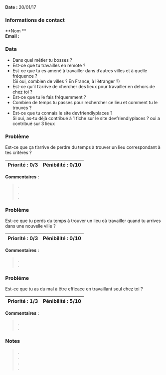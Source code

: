 **Date :** 20/01/17

### Informations de contact
**Nom **   
**Email :** 

### Data

* Dans quel métier tu bosses ? 
* Est-ce que tu travailles en remote ? 
* Est-ce que tu es amené à travailler dans d’autres villes et à quelle fréquence ?  
(Si oui, combien de villes ? En France, à l’étranger ?)
* Est-ce qu’il t’arrive de chercher des lieux pour travailler en dehors de chez toi ? 
* Est-ce que tu le fais fréquemment ? 
* Combien de temps tu passes pour rechercher ce lieu et comment tu le trouves ? 
* Est-ce que tu connais le site devfriendlyplaces ?  
Si oui, as-tu déjà contribué à 1 fiche sur le site devfriendlyplaces ? oui a contribué sur 3 lieux

### Problème

Est-ce que ça t’arrive de perdre du temps à trouver un lieu correspondant à tes critères ? 

**Priorité :** 0/3 | **Pénibilité :** 0/10   
------------ | -------------  
**Commentaires :**
> .  
> .   
> .  

### Problème

Est-ce que tu perds du temps à trouver un lieu où travailler quand tu arrives dans une nouvelle ville ? 

**Priorité :** 0/3 | **Pénibilité :** 0/10   
------------ | -------------  
**Commentaires :**
> .  
> .  

### Probléme

Est-ce que tu as du mal à être efficace en travaillant seul chez toi ? 

**Priorité :** 1/3 | **Pénibilité :** 5/10   
------------ | -------------  
**Commentaires :**
> .  
> .  


### Notes

> .  
> .  
> .  
> .  
